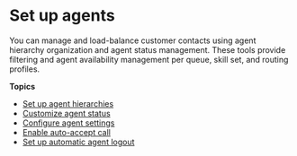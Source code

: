 # Set up agents<a name="connect-agents"></a>

You can manage and load\-balance customer contacts using agent hierarchy organization and agent status management\. These tools provide filtering and agent availability management per queue, skill set, and routing profiles\.

**Topics**
+ [Set up agent hierarchies](agent-hierarchy.md)
+ [Customize agent status](agent-custom.md)
+ [Configure agent settings](configure-agents.md)
+ [Enable auto\-accept call](enable-auto-accept.md)
+ [Set up automatic agent logout](automatic-logout.md)